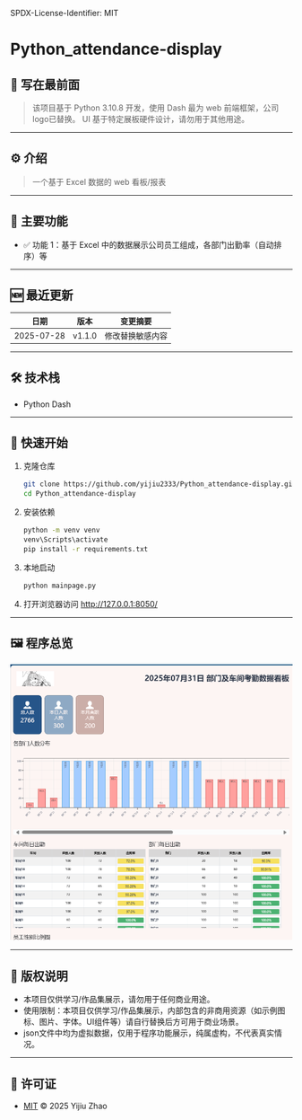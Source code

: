 SPDX-License-Identifier: MIT

# Python_attendance-display

## 📖 写在最前面
> 该项目基于 Python 3.10.8 开发，使用 Dash 最为 web 前端框架，公司logo已替换。
> UI 基于特定展板硬件设计，请勿用于其他用途。

---

## ⚙️ 介绍
> 一个基于 Excel 数据的 web 看板/报表

---

## 📌 主要功能
- ✅ 功能 1：基于 Excel 中的数据展示公司员工组成，各部门出勤率（自动排序）等

---

## 🆕 最近更新
| 日期 | 版本 | 变更摘要 |
|------|------|----------|
| 2025-07-28 | v1.1.0 | 修改替换敏感内容 |

---

## 🛠️ 技术栈
- Python Dash

---

## 🚀 快速开始
1. 克隆仓库  
   ```bash
   git clone https://github.com/yijiu2333/Python_attendance-display.git
   cd Python_attendance-display
   ```

2. 安装依赖
   ```bash
   python -m venv venv
   venv\Scripts\activate
   pip install -r requirements.txt
   ```

3. 本地启动
   ```bash
   python mainpage.py

   ```

4. 打开浏览器访问
    http://127.0.0.1:8050/

---

## 🖼️ 程序总览
   ![webui截图](./page.png)

---

## 🚫 版权说明
   - 本项目仅供学习/作品集展示，请勿用于任何商业用途。
   - 使用限制：本项目仅供学习/作品集展示，内部包含的非商用资源（如示例图标、图片、字体。UI组件等）请自行替换后方可用于商业场景。
   - json文件中均为虚拟数据，仅用于程序功能展示，纯属虚构，不代表真实情况。

---

## 📄 许可证
   - [MIT](./LICENSE) © 2025 Yijiu Zhao